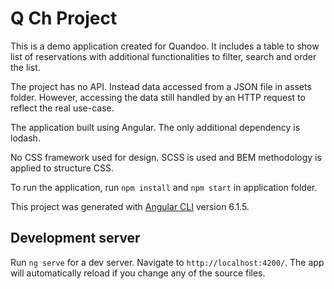 # Q Ch Project

This is a demo application created for Quandoo. It includes a table to show list of reservations with additional functionalities to filter, search and order the list.

The project has no API. Instead data accessed from a JSON file in assets folder. However, accessing the data still handled by an HTTP request to reflect the real use-case.

The application built using Angular. The only additional dependency is lodash.

No CSS framework used for design. SCSS is used and BEM methodology is applied to structure CSS.

To run the application, run `npm install` and `npm start` in application folder.

This project was generated with [Angular CLI](https://github.com/angular/angular-cli) version 6.1.5.

## Development server

Run `ng serve` for a dev server. Navigate to `http://localhost:4200/`. The app will automatically reload if you change any of the source files.
